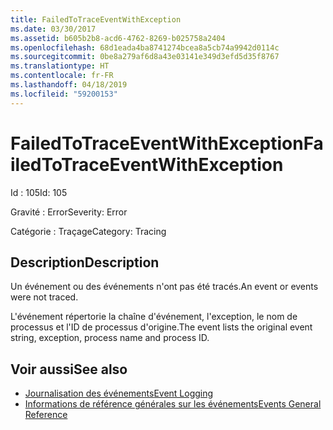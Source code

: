```yaml
---
title: FailedToTraceEventWithException
ms.date: 03/30/2017
ms.assetid: b605b2b8-acd6-4762-8269-b025758a2404
ms.openlocfilehash: 68d1eada4ba8741274bcea8a5cb74a9942d0114c
ms.sourcegitcommit: 0be8a279af6d8a43e03141e349d3efd5d35f8767
ms.translationtype: HT
ms.contentlocale: fr-FR
ms.lasthandoff: 04/18/2019
ms.locfileid: "59200153"
---
```

# <a name="failedtotraceeventwithexception"></a><span data-ttu-id="8400f-102">FailedToTraceEventWithException</span><span class="sxs-lookup"><span data-stu-id="8400f-102">FailedToTraceEventWithException</span></span>
<span data-ttu-id="8400f-103">Id : 105</span><span class="sxs-lookup"><span data-stu-id="8400f-103">Id: 105</span></span>  
  
 <span data-ttu-id="8400f-104">Gravité : Error</span><span class="sxs-lookup"><span data-stu-id="8400f-104">Severity: Error</span></span>  
  
 <span data-ttu-id="8400f-105">Catégorie : Traçage</span><span class="sxs-lookup"><span data-stu-id="8400f-105">Category: Tracing</span></span>  
  
## <a name="description"></a><span data-ttu-id="8400f-106">Description</span><span class="sxs-lookup"><span data-stu-id="8400f-106">Description</span></span>  
 <span data-ttu-id="8400f-107">Un événement ou des événements n'ont pas été tracés.</span><span class="sxs-lookup"><span data-stu-id="8400f-107">An event or events were not traced.</span></span>  
  
 <span data-ttu-id="8400f-108">L'événement répertorie la chaîne d'événement, l'exception, le nom de processus et l'ID de processus d'origine.</span><span class="sxs-lookup"><span data-stu-id="8400f-108">The event lists the original event string, exception, process name and process ID.</span></span>  
  
## <a name="see-also"></a><span data-ttu-id="8400f-109">Voir aussi</span><span class="sxs-lookup"><span data-stu-id="8400f-109">See also</span></span>

- [<span data-ttu-id="8400f-110">Journalisation des événements</span><span class="sxs-lookup"><span data-stu-id="8400f-110">Event Logging</span></span>](../../../../../docs/framework/wcf/diagnostics/event-logging/index.md)
- [<span data-ttu-id="8400f-111">Informations de référence générales sur les événements</span><span class="sxs-lookup"><span data-stu-id="8400f-111">Events General Reference</span></span>](../../../../../docs/framework/wcf/diagnostics/event-logging/events-general-reference.md)
